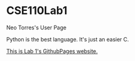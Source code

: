 # CSE110Lab1
Neo Torres's User Page

Python is the best language. It's just an easier C.

[This is Lab 1's GithubPages website.](https://nickpizzablock.github.io/CSE110Lab1/:wq
)